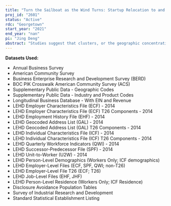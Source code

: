 ```yaml
---
title: "Turn the Sailboat as the Wind Turns: Startup Relocation to and out of Clusters"
proj_id: "2601"
status: "Active"
rdc: "Georgetown"
start_year: "2021"
end_year: "nan"
pi: "Jing Deng"
abstract: "Studies suggest that clusters, or the geographic concentration of firms in the same or related industries, facilitate entrepreneurship. Less understood is why some startups founded in clusters relocate out of clusters, and how the timing and destination of relocation impacts economic success. This study combines external data on startup funding and founder characteristics with the Longitudinal Business Register, Longitudinal Employer Household Dynamics, and Census data on commercial innovation to determine when and why startups relocate, how this impacts their workforce, and whether relocation affects startup performance. Results will shed light on previously unclear factors tied to the success or failure of startups, both at the company and worker-level, particularly in the tech industry."
---
```


**Datasets Used:**

  - Annual Business Survey 
  - American Community Survey 
  - Business Enterprise Research and Development Survey (BERD) 
  - BOC PIK Crosswalk American Community Survey (ACS) 
  - Supplementary Public Data - Geographic Codes 
  - Supplementary Public Data - Industry and Product Codes 
  - Longitudinal Business Database - With EIN and Revenue 
  - LEHD Employer Characteristics File (ECF) - 2014 
  - LEHD Employer Characteristics File (ECF) T26 Components - 2014 
  - LEHD Employment History File (EHF) - 2014 
  - LEHD Geocoded Address List (GAL) - 2014 
  - LEHD Geocoded Address List (GAL) T26 Components - 2014 
  - LEHD Individual Characteristics File (ICF) - 2014 
  - LEHD Individual Characteristics File (ICF) T26 Components - 2014 
  - LEHD Quarterly Workforce Indicators (QWI) - 2014 
  - LEHD Successor-Predecessor File (SPF) - 2014 
  - LEHD Unit-to-Worker (U2W) - 2014 
  - LEHD Person-Level Demographics (Workers Only; ICF demographics) 
  - LEHD Employer-Level Files (ECF, SPF, QWI; non-T26) 
  - LEHD Employer-Level File T26 (ECF; T26) 
  - LEHD Job-Level Files (EHF, JHF) 
  - LEHD Person-Level Residence (Workers Only; ICF Residence) 
  - Disclosure Avoidance Population Tables 
  - Survey of Industrial Research and Development 
  - Standard Statistical Establishment Listing 

